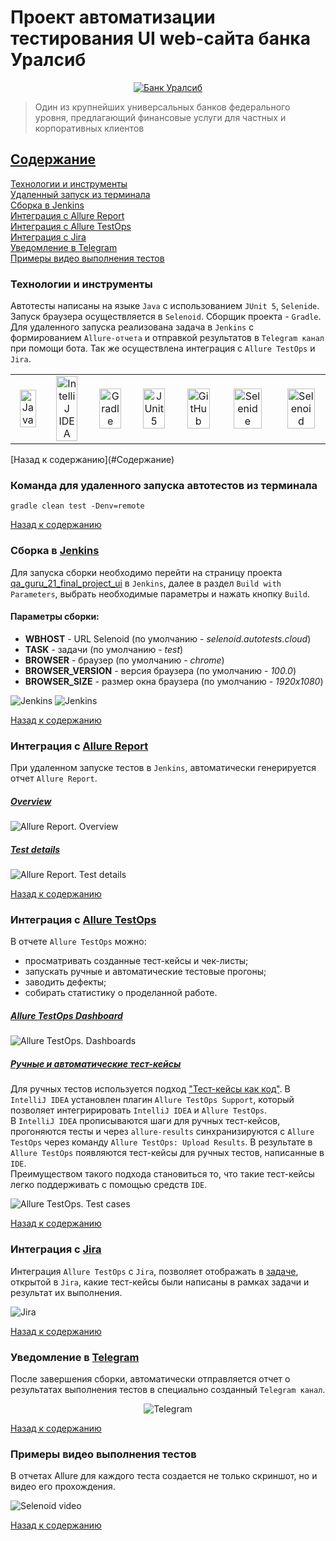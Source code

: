 # Проект автоматизации тестирования UI web-сайта банка Уралсиб

<p align="center">
    <a href="https://www.uralsib.ru/">
      <img title="Банк Уралсиб" src="src/test/resources/icons/uralsib-logo.png" alt="Банк Уралсиб">
    </a>
</p>

> Один из крупнейших универсальных банков федерального уровня, предлагающий финансовые услуги для частных и корпоративных клиентов

## [Содержание](#Содержание)
[Технологии и инструменты](#Технологии-и-инструменты)  
[Удаленный запуск из терминала](#Команда-для-удаленного-запуска-автотестов-из-терминала)  
[Сборка в Jenkins](#Сборка-в-Jenkins)  
[Интеграция с Allure Report](#Интеграция-с-Allure-Report)  
[Интеграция с Allure TestOps](#Интеграция-с-Allure-TestOps)  
[Интеграция с Jira](#Интеграция-с-Jira)  
[Уведомление в Telegram](#Уведомление-в-Telegram)  
[Примеры видео выполнения тестов](#Примеры-видео-выполнения-тестов)

### Технологии и инструменты

Автотесты написаны на языке `Java` с использованием `JUnit 5`, `Selenide`. Запуск браузера осуществляется в `Selenoid`.
Сборщик проекта - `Gradle`. Для удаленного запуска реализована задача в `Jenkins` с формированием `Allure-отчета` и
отправкой результатов в `Telegram канал` при помощи бота. Так же осуществлена интеграция с `Allure TestOps` и `Jira`.

<table align="center" style="width: 100%; border-collapse: collapse;">
  <tr>
    <td align="center" style="width: 10%; border: none;">
      <a href="https://www.java.com/">
        <img width="80%" title="Java" src="src/test/resources/icons/java-original.svg" alt="Java">
      </a>
    </td>
    <td align="center" style="width: 10%; border: none;">
      <a href="https://www.jetbrains.com/">
        <img width="80%" title="IntelliJ IDEA" src="src/test/resources/icons/Idea.svg" alt="IntelliJ IDEA">
      </a>
    </td>
    <td align="center" style="width: 10%; border: none;">
      <a href="https://gradle.org/">
        <img width="80%" title="Gradle" src="src/test/resources/icons/gradle-plain.svg" alt="Gradle">
      </a>
    </td>
    <td align="center" style="width: 10%; border: none;">
      <a href="https://junit.org/junit5/">
        <img width="80%" title="JUnit5" src="src/test/resources/icons/Junit5.svg" alt="JUnit5">
      </a>
    </td>
    <td align="center" style="width: 10%; border: none;">
      <a href="https://github.com/">
        <img width="80%" title="GitHub" src="src/test/resources/icons/github-mark-white.svg" alt="GitHub">
      </a>
    </td>
    <td align="center" style="width: 10%; border: none;">
      <a href="https://selenide.org/">
        <img width="80%" title="Selenide" src="src/test/resources/icons/Selenide.svg" alt="Selenide">
      </a>
    </td>
    <td align="center" style="width: 10%; border: none;">
      <a href="https://aerokube.com/selenoid/latest/">
        <img width="80%" title="Selenoid" src="src/test/resources/icons/Selenoid.svg" alt="Selenoid">
      </a>
    </td>
    <td align="center" style="width: 10%; border: none;">
      <a href="https://qameta.io/allure-report/">
        <img width="80%" title="Allure Report" src="src/test/resources/icons/Allure.svg" alt="Allure Report">
      </a>
    </td>
    <td align="center" style="width: 10%; border: none;">
      <a href="https://www.jenkins.io/">
        <img width="80%" title="Jenkins" src="src/test/resources/icons/jenkins-original.svg" alt="Jenkins">
      </a>
    </td>
    <td align="center" style="width: 10%; border: none;">
      <a href="https://telegram.org/">
        <img width="80%" title="Telegram" src="src/test/resources/icons/Telegram.svg" alt="Telegram">
      </a>
    </td>
  </tr>
</table>
[Назад к содержанию](#Содержание)

### Команда для удаленного запуска автотестов из терминала
`gradle clean test -Denv=remote`

[Назад к содержанию](#Содержание)

### Сборка в [Jenkins](https://jenkins.autotests.cloud/job/qa_guru_21_final_project_ui/)

Для запуска сборки необходимо перейти на страницу проекта [qa_guru_21_final_project_ui](https://jenkins.autotests.cloud/job/qa_guru_21_final_project_ui/)
в `Jenkins`, далее в раздел `Build with Parameters`, выбрать необходимые параметры и нажать
кнопку `Build`.

#### Параметры сборки:
- **WBHOST** - URL Selenoid (по умолчанию - *selenoid.autotests.cloud*)
- **TASK** - задачи (по умолчанию - *test*)
- **BROWSER** - браузер (по умолчанию - *chrome*)
- **BROWSER_VERSION** - версия браузера (по умолчанию - *100.0*)
- **BROWSER_SIZE** - размер окна браузера (по умолчанию - *1920x1080*)

<img title="Jenkins" src="src/test/resources/screenshorts/006-jenkins.png" alt="Jenkins">
<img title="Jenkins" src="src/test/resources/screenshorts/007-jenkins.png" alt="Jenkins">

[Назад к содержанию](#Содержание)

### Интеграция с [Allure Report](https://jenkins.autotests.cloud/job/qa_guru_21_final_project_ui/allure/)
При удаленном запуске тестов в `Jenkins`, автоматически генерируется отчет `Allure Report`.

##### [Overview](https://jenkins.autotests.cloud/job/qa_guru_21_final_project_ui/allure/#)

<img title="Allure Report" src="src/test/resources/screenshorts/004-allureReport.png" alt="Allure Report. Overview">

##### [Test details](https://jenkins.autotests.cloud/job/qa_guru_21_final_project_ui/allure/#behaviors/3aba0ed0418c51d9a2541965e677aab4/3b9b3740606ef8e6/)

<img title="Allure Report" src="src/test/resources/screenshorts/008-allureReport.png" alt="Allure Report. Test details">

[Назад к содержанию](#Содержание)

### Интеграция с [Allure TestOps](https://allure.autotests.cloud/project/3741/test-cases?treeId=0)

В отчете `Allure TestOps` можно:

- просматривать созданные тест-кейсы и чек-листы;
- запускать ручные и автоматические тестовые прогоны;
- заводить дефекты;
- собирать статистику о проделанной работе.

##### [Allure TestOps Dashboard](https://allure.autotests.cloud/project/3741/dashboards)

<img title="Allure TestOps" src="src/test/resources/screenshorts/009-testOps_dashboards.png" alt="Allure TestOps. Dashboards">

##### [Ручные и автоматические тест-кейсы](https://allure.autotests.cloud/project/3741/test-cases/26828?treeId=0)
Для ручных тестов используется подход ["Тест-кейсы как код"](https://www.youtube.com/watch?v=Prm2-c_5mYs&t=39m32s). В `IntelliJ IDEA` установлен плагин `Allure TestOps Support`,
который позволяет интегририровать `IntelliJ IDEA` и `Allure TestOps`.  
В `IntelliJ IDEA` прописываются шаги для ручных тест-кейсов, прогоняются тесты и через `allure-results` синхранизируются
с `Allure TestOps` через команду `Allure TestOps: Upload Results`. В результате в `Allure TestOps` появляются тест-кейсы
для ручных тестов, написанные в `IDE`.  
Преимуществом такого подхода становиться то, что такие тест-кейсы легко поддерживать с помощью средств `IDE`.

<img title="Allure TestOps" src="src/test/resources/screenshorts/010-testOps_testCase.png" alt="Allure TestOps. Test cases">

[Назад к содержанию](#Содержание)

### Интеграция с [Jira](https://jira.autotests.cloud/browse/HOMEWORK-928)

Интеграция `Allure TestOps` с `Jira`, позволяет отображать в [задаче](https://jira.autotests.cloud/browse/HOMEWORK-928), открытой в `Jira`, какие тест-кейсы были написаны в
рамках задачи и результат их выполнения.

<img title="Jira" src="src/test/resources/screenshorts/011-jira.png" alt="Jira">

[Назад к содержанию](#Содержание)

### Уведомление в [Telegram](https://t.me/uitests)

После завершения сборки, автоматически отправляется отчет о результатах выполнения тестов в специально созданный `Telegram канал`.

<p align="center">
    <img title="Telegram" src="src/test/resources/screenshorts/005-telegram.png" alt="Telegram">
</p>

[Назад к содержанию](#Содержание)

### Примеры видео выполнения тестов

В отчетах Allure для каждого теста создается не только скриншот, но и видео его прохождения.

<img title="Selenoid Video" src="src/test/resources/screenshorts/download_file.gif" alt="Selenoid video">

[Назад к содержанию](#Содержание)
